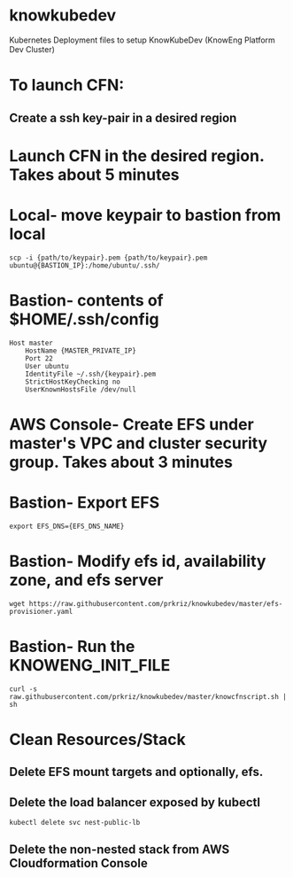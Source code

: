 # knowkubedev
Kubernetes Deployment files to setup KnowKubeDev (KnowEng Platform Dev Cluster)

# To launch CFN:

## Create a ssh key-pair in a desired region
# Launch CFN in the desired region. Takes about 5 minutes

# Local- move keypair to bastion from local
`scp -i {path/to/keypair}.pem {path/to/keypair}.pem ubuntu@{BASTION_IP}:/home/ubuntu/.ssh/`

# Bastion- contents of $HOME/.ssh/config
```
Host master
    HostName {MASTER_PRIVATE_IP}
    Port 22
    User ubuntu
    IdentityFile ~/.ssh/{keypair}.pem
    StrictHostKeyChecking no
    UserKnownHostsFile /dev/null
```

# AWS Console- Create EFS under master's VPC and cluster security group. Takes about 3 minutes

# Bastion- Export EFS
`export EFS_DNS={EFS_DNS_NAME}`

# Bastion- Modify efs id, availability zone, and efs server
`wget https://raw.githubusercontent.com/prkriz/knowkubedev/master/efs-provisioner.yaml`

# Bastion- Run the KNOWENG_INIT_FILE
`curl -s raw.githubusercontent.com/prkriz/knowkubedev/master/knowcfnscript.sh | sh`

# Clean Resources/Stack
## Delete EFS mount targets and optionally, efs.
## Delete the load balancer exposed by kubectl
`kubectl delete svc nest-public-lb`
## Delete the non-nested stack from AWS Cloudformation Console
